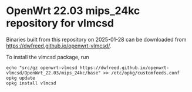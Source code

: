 OpenWrt 22.03 mips_24kc repository for vlmcsd
========

Binaries built from this repository on 2025-01-28 can be downloaded from <https://dwfreed.github.io/openwrt-vlmcsd/>.

To install the vlmcsd package, run

```
echo "src/gz openwrt-vlmcsd https://dwfreed.github.io/openwrt-vlmcsd/OpenWrt_22.03/mips_24kc/base" >> /etc/opkg/customfeeds.conf
opkg update
opkg install vlmcsd
```
